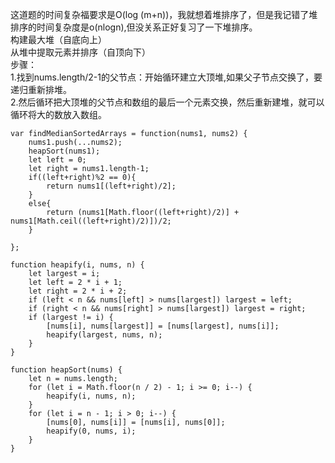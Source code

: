这道题的时间复杂福要求是O(log (m+n))，我就想着堆排序了，但是我记错了堆排序的时间复杂度是o(nlogn),但没关系正好复习了一下堆排序。    
构建最大堆（自底向上）   
从堆中提取元素并排序（自顶向下）    
步骤：    
1.找到nums.length/2-1的父节点：开始循环建立大顶堆,如果父子节点交换了，要递归重新排堆。   
2.然后循环把大顶堆的父节点和数组的最后一个元素交换，然后重新建堆，就可以循环将大的数放入数组。     

```code
var findMedianSortedArrays = function(nums1, nums2) {
    nums1.push(...nums2);
    heapSort(nums1);
    let left = 0;
    let right = nums1.length-1;
    if((left+right)%2 == 0){
        return nums1[(left+right)/2];
    }
    else{
        return (nums1[Math.floor((left+right)/2)] + nums1[Math.ceil((left+right)/2)])/2;
    }

};

function heapify(i, nums, n) {
    let largest = i; 
    let left = 2 * i + 1; 
    let right = 2 * i + 2; 
    if (left < n && nums[left] > nums[largest]) largest = left;
    if (right < n && nums[right] > nums[largest]) largest = right;
    if (largest != i) {
        [nums[i], nums[largest]] = [nums[largest], nums[i]];
        heapify(largest, nums, n);
    }
}

function heapSort(nums) {
    let n = nums.length;
    for (let i = Math.floor(n / 2) - 1; i >= 0; i--) {
        heapify(i, nums, n);
    }
    for (let i = n - 1; i > 0; i--) {
        [nums[0], nums[i]] = [nums[i], nums[0]];
        heapify(0, nums, i);
    }
}

```


